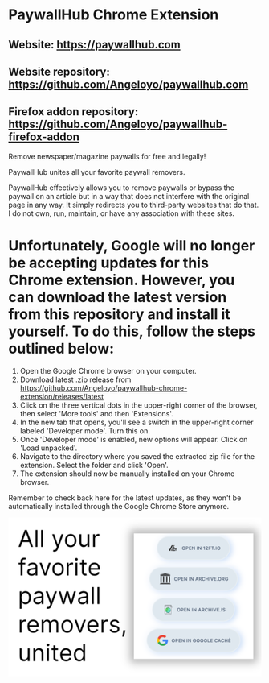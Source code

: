 # PaywallHub Chrome Extension

## Website: https://paywallhub.com

## Website repository: https://github.com/Angeloyo/paywallhub.com

## Firefox addon repository: https://github.com/Angeloyo/paywallhub-firefox-addon

Remove newspaper/magazine paywalls for free and legally!

PaywallHub unites all your favorite paywall removers.

PaywallHub effectively allows you to remove paywalls or bypass the paywall on an article but in a way that does not interfere with the original page in any way. It simply redirects you to third-party websites that do that. I do not own, run, maintain, or have any association with these sites.

# Unfortunately, Google will no longer be accepting updates for this Chrome extension. However, you can download the latest version from this repository and install it yourself. To do this, follow the steps outlined below:

1. Open the Google Chrome browser on your computer.
2. Download latest .zip release from https://github.com/Angeloyo/paywallhub-chrome-extension/releases/latest
3. Click on the three vertical dots in the upper-right corner of the browser, then select 'More tools' and then 'Extensions'.
4. In the new tab that opens, you'll see a switch in the upper-right corner labeled 'Developer mode'. Turn this on.
5. Once 'Developer mode' is enabled, new options will appear. Click on 'Load unpacked'.
6. Navigate to the directory where you saved the extracted zip file for the extension. Select the folder and click 'Open'.
7. The extension should now be manually installed on your Chrome browser.

Remember to check back here for the latest updates, as they won't be automatically installed through the Google Chrome Store anymore.

![image-paywallhub](/img/1.png)
